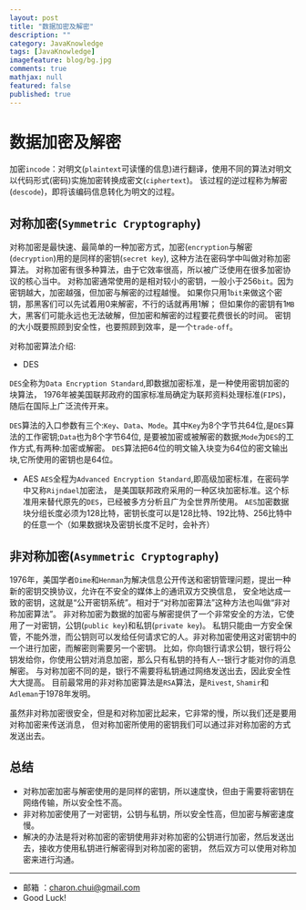 ```yaml
---
layout: post
title: "数据加密及解密"
description: ""
category: JavaKnowledge
tags: [JavaKnowledge]
imagefeature: blog/bg.jpg
comments: true
mathjax: null
featured: false
published: true
---
```


数据加密及解密
===

加密`incode`：对明文(`plaintext`可读懂的信息)进行翻译，使用不同的算法对明文以代码形式(密码)实施加密转换成密文(`ciphertext`)。
该过程的逆过程称为解密(`descode`)，即将该编码信息转化为明文的过程。

对称加密(`Symmetric Cryptography`)
---

对称加密是最快速、最简单的一种加密方式，加密(`encryption`与解密(`decryption`)用的是同样的密钥(`secret key`),
这种方法在密码学中叫做对称加密算法。
对称加密有很多种算法，由于它效率很高，所以被广泛使用在很多加密协议的核心当中。
对称加密通常使用的是相对较小的密钥，一般小于256`bit`。因为密钥越大，加密越强，但加密与解密的过程越慢。
如果你只用1`bit`来做这个密钥，那黑客们可以先试着用0来解密，不行的话就再用1解；
但如果你的密钥有1`MB`大，黑客们可能永远也无法破解，但加密和解密的过程要花费很长的时间。
密钥的大小既要照顾到安全性，也要照顾到效率，是一个`trade-off`。



对称加密算法介绍:  

- DES

`DES`全称为`Data Encryption Standard`,即数据加密标准，是一种使用密钥加密的块算法，
1976年被美国联邦政府的国家标准局确定为联邦资料处理标准(`FIPS`)，随后在国际上广泛流传开来。

`DES`算法的入口参数有三个:`Key`、`Data`、`Mode`。其中`Key`为8个字节共64位,是`DES`算法的工作密钥;`Data`也为8个字节64位,
是要被加密或被解密的数据;`Mode`为`DES`的工作方式,有两种:加密或解密。 
`DES`算法把64位的明文输入块变为64位的密文输出块,它所使用的密钥也是64位。 



- AES
`AES`全程为`Advanced Encryption Standard`,即高级加密标准，在密码学中又称`Rijndael`加密法，
是美国联邦政府采用的一种区块加密标准。这个标准用来替代原先的`DES`，已经被多方分析且广为全世界所使用。
`AES`加密数据块分组长度必须为128比特，密钥长度可以是128比特、192比特、256比特中的任意一个（如果数据块及密钥长度不足时，会补齐）



非对称加密(`Asymmetric Cryptography`)
---

1976年，美国学者`Dime`和`Henman`为解决信息公开传送和密钥管理问题，提出一种新的密钥交换协议，允许在不安全的媒体上的通讯双方交换信息，
安全地达成一致的密钥，这就是“公开密钥系统”。相对于“对称加密算法”这种方法也叫做“非对称加密算法”。
非对称加密为数据的加密与解密提供了一个非常安全的方法，它使用了一对密钥，公钥(`public key`)和私钥(`private key`)。
私钥只能由一方安全保管，不能外泄，而公钥则可以发给任何请求它的人。非对称加密使用这对密钥中的一个进行加密，而解密则需要另一个密钥。
比如，你向银行请求公钥，银行将公钥发给你，你使用公钥对消息加密，那么只有私钥的持有人--银行才能对你的消息解密。
与对称加密不同的是，银行不需要将私钥通过网络发送出去，因此安全性大大提高。
目前最常用的非对称加密算法是`RSA`算法，是`Rivest`, `Shamir`和`Adleman`于1978年发明。

虽然非对称加密很安全，但是和对称加密比起来，它非常的慢，所以我们还是要用对称加密来传送消息，
但对称加密所使用的密钥我们可以通过非对称加密的方式发送出去。


总结
---

- 对称加密加密与解密使用的是同样的密钥，所以速度快，但由于需要将密钥在网络传输，所以安全性不高。
- 非对称加密使用了一对密钥，公钥与私钥，所以安全性高，但加密与解密速度慢。
- 解决的办法是将对称加密的密钥使用非对称加密的公钥进行加密，然后发送出去，接收方使用私钥进行解密得到对称加密的密钥，
然后双方可以使用对称加密来进行沟通。
		
----
- 邮箱 ：charon.chui@gmail.com  
- Good Luck! 

	